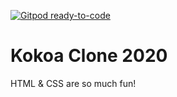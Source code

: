 [![Gitpod ready-to-code](https://img.shields.io/badge/Gitpod-ready--to--code-blue?logo=gitpod)](https://gitpod.io/#https://github.com/che-ri/Kokoa-Clone-2020)

# Kokoa Clone 2020

HTML & CSS are so much fun!